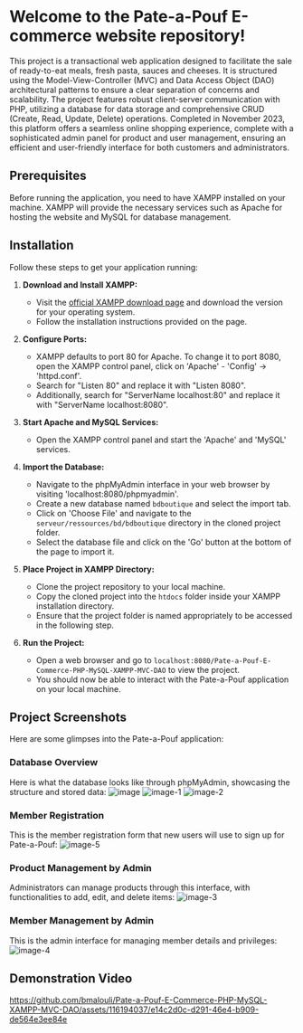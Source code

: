 # Welcome to the Pate-a-Pouf E-commerce website repository!
This project is a transactional web application designed to facilitate the sale of ready-to-eat meals, fresh pasta, sauces and cheeses. It is structured using the Model-View-Controller (MVC) and Data Access Object (DAO) architectural patterns to ensure a clear separation of concerns and scalability. The project features robust client-server communication with PHP, utilizing a database for data storage and comprehensive CRUD (Create, Read, Update, Delete) operations. Completed in November 2023, this platform offers a seamless online shopping experience, complete with a sophisticated admin panel for product and user management, ensuring an efficient and user-friendly interface for both customers and administrators.

## Prerequisites

Before running the application, you need to have XAMPP installed on your machine. XAMPP will provide the necessary services such as Apache for hosting the website and MySQL for database management.

## Installation

Follow these steps to get your application running:

1. **Download and Install XAMPP:**
   - Visit the [official XAMPP download page](https://www.apachefriends.org/download.html) and download the version for your operating system.
   - Follow the installation instructions provided on the page.

2. **Configure Ports:**
   - XAMPP defaults to port 80 for Apache. To change it to port 8080, open the XAMPP control panel, click on 'Apache' - 'Config' → 'httpd.conf'.
   - Search for "Listen 80" and replace it with "Listen 8080".
   - Additionally, search for "ServerName localhost:80" and replace it with "ServerName localhost:8080".

3. **Start Apache and MySQL Services:**
   - Open the XAMPP control panel and start the 'Apache' and 'MySQL' services.

4. **Import the Database:**
   - Navigate to the phpMyAdmin interface in your web browser by visiting 'localhost:8080/phpmyadmin'.
   - Create a new database named `bdboutique` and select the import tab.
   - Click on 'Choose File' and navigate to the `serveur/ressources/bd/bdboutique` directory in the cloned project folder.
   - Select the database file and click on the 'Go' button at the bottom of the page to import it.

5. **Place Project in XAMPP Directory:**
   - Clone the project repository to your local machine.
   - Copy the cloned project into the `htdocs` folder inside your XAMPP installation directory.
   - Ensure that the project folder is named appropriately to be accessed in the following step.

6. **Run the Project:**
   - Open a web browser and go to `localhost:8080/Pate-a-Pouf-E-Commerce-PHP-MySQL-XAMPP-MVC-DAO` to view the project.
   - You should now be able to interact with the Pate-a-Pouf application on your local machine.

## Project Screenshots

Here are some glimpses into the Pate-a-Pouf application:

### Database Overview
Here is what the database looks like through phpMyAdmin, showcasing the structure and stored data:
![image](https://github.com/bmalouli/Pate-a-Pouf-E-Commerce-PHP-MySQL-XAMPP-MVC-DAO/assets/116194037/b82b2fe4-8d55-4330-a08d-01479b9c9a20)
![image-1](https://github.com/bmalouli/Pate-a-Pouf-E-Commerce-PHP-MySQL-XAMPP-MVC-DAO/assets/116194037/66831729-7e35-4aa6-b193-a1e296e47859)
![image-2](https://github.com/bmalouli/Pate-a-Pouf-E-Commerce-PHP-MySQL-XAMPP-MVC-DAO/assets/116194037/8fe46330-cf01-4dcc-9023-81c83b681dcb)

### Member Registration
This is the member registration form that new users will use to sign up for Pate-a-Pouf:
![image-5](https://github.com/bmalouli/Pate-a-Pouf-E-Commerce-PHP-MySQL-XAMPP-MVC-DAO/assets/116194037/e9795884-15d7-48e6-aab0-18d2b2b2c1f2)

### Product Management by Admin
Administrators can manage products through this interface, with functionalities to add, edit, and delete items:
![image-3](https://github.com/bmalouli/Pate-a-Pouf-E-Commerce-PHP-MySQL-XAMPP-MVC-DAO/assets/116194037/8ae227c1-deaa-451b-8b38-e993ab9aa235)

### Member Management by Admin
This is the admin interface for managing member details and privileges:
![image-4](https://github.com/bmalouli/Pate-a-Pouf-E-Commerce-PHP-MySQL-XAMPP-MVC-DAO/assets/116194037/8b4864f3-ec13-4c5a-80e2-b2e3a6c2a368)

## Demonstration Video
https://github.com/bmalouli/Pate-a-Pouf-E-Commerce-PHP-MySQL-XAMPP-MVC-DAO/assets/116194037/e14c2d0c-d291-46e4-b909-de564e3ee84e


